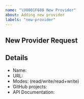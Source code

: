 ```yaml
---
name: "\U0001F680 New Provider"
about: Adding new provider
labels: "new-provider"
---
```


## New Provider Request

## Details

- Name:
- URL:
- Modes: (read/write/read+write)
- GitHub projects:
- API Documentation:
